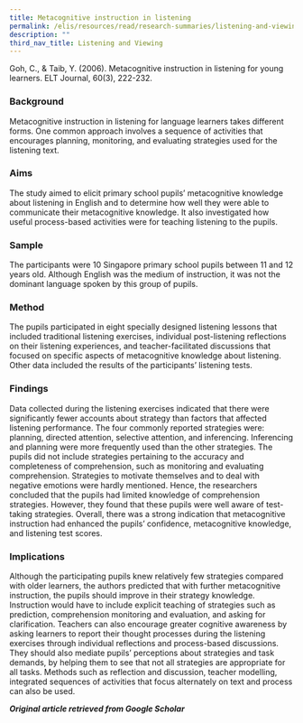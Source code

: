 ```yaml
---
title: Metacognitive instruction in listening
permalink: /elis/resources/read/research-summaries/listening-and-viewing/metacognitive-instruction-in-listening/
description: ""
third_nav_title: Listening and Viewing
---
```

Goh, C., & Taib, Y. (2006). Metacognitive instruction in listening for young learners. ELT Journal, 60(3), 222-232.

### Background

Metacognitive instruction in listening for language learners takes different forms. One common approach involves a sequence of activities that encourages planning, monitoring, and evaluating strategies used for the listening text.

### Aims

The study aimed to elicit primary school pupils’ metacognitive knowledge about listening in English and to determine how well they were able to communicate their metacognitive knowledge. It also investigated how useful process-based activities were for teaching listening to the pupils.

### Sample

The participants were 10 Singapore primary school pupils between 11 and 12 years old. Although English was the medium of instruction, it was not the dominant language spoken by this group of pupils.

### Method

The pupils participated in eight specially designed listening lessons that included traditional listening exercises, individual post-listening reflections on their listening experiences, and teacher-facilitated discussions that focused on specific aspects of metacognitive knowledge about listening. Other data included the results of the participants’ listening tests.

### Findings

Data collected during the listening exercises indicated that there were significantly fewer accounts about strategy than factors that affected listening performance. The four commonly reported strategies were: planning, directed attention, selective attention, and inferencing. Inferencing and planning were more frequently used than the other strategies. The pupils did not include strategies pertaining to the accuracy and completeness of comprehension, such as monitoring and evaluating comprehension. Strategies to motivate themselves and to deal with negative emotions were hardly mentioned. Hence, the researchers concluded that the pupils had limited knowledge of comprehension strategies. However, they found that these pupils were well aware of test-taking strategies. Overall, there was a strong indication that metacognitive instruction had enhanced the pupils’ confidence, metacognitive knowledge, and listening test scores.

### Implications

Although the participating pupils knew relatively few strategies compared with older learners, the authors predicted that with further metacognitive instruction, the pupils should improve in their strategy knowledge. Instruction would have to include explicit teaching of strategies such as prediction, comprehension monitoring and evaluation, and asking for clarification. Teachers can also encourage greater cognitive awareness by asking learners to report their thought processes during the listening exercises through individual reflections and process-based discussions. They should also mediate pupils’ perceptions about strategies and task demands, by helping them to see that not all strategies are appropriate for all tasks. Methods such as reflection and discussion, teacher modelling, integrated sequences of activities that focus alternately on text and process can also be used.

_**Original article retrieved from Google Scholar**_  